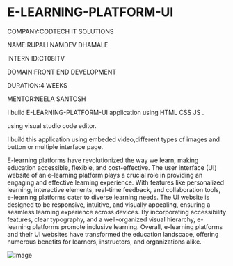 # E-LEARNING-PLATFORM-UI

COMPANY:CODTECH IT SOLUTIONS

NAME:RUPALI NAMDEV DHAMALE

INTERN ID:CT08ITV

DOMAIN:FRONT END DEVELOPMENT

DURATION:4 WEEKS

MENTOR:NEELA SANTOSH

I build E-LEARNING-PLATFORM-UI application using HTML CSS JS .

using visual studio code editor.

I build this application using embeded video,different types of images and button or multiple interface page.

E-learning platforms have revolutionized the way we learn, making education accessible, flexible, and cost-effective. The user interface (UI) website of an e-learning platform plays a crucial role in providing an engaging and effective learning experience. With features like personalized learning, interactive elements, real-time feedback, and collaboration tools, e-learning platforms cater to diverse learning needs. The UI website is designed to be responsive, intuitive, and visually appealing, ensuring a seamless learning experience across devices. By incorporating accessibility features, clear typography, and a well-organized visual hierarchy, e-learning platforms promote inclusive learning. Overall, e-learning platforms and their UI websites have transformed the education landscape, offering numerous benefits for learners, instructors, and organizations alike.

![Image](https://github.com/user-attachments/assets/bb67c819-a4c4-4477-9390-8b0d7e26ed75)

